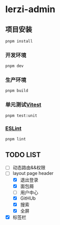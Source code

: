 # lerzi-admin

## 项目安装

```sh
pnpm install
```

### 开发环境

```sh
pnpm dev
```

### 生产环境

```sh
pnpm build
```

### 单元测试[Vitest](https://vitest.dev/)

```sh
pnpm test:unit
```

###  [ESLint](https://eslint.org/)

```sh
pnpm lint
```

## TODO LIST

- [ ] 动态路由&&权限
- [ ] layout page header
  - [x] 退出登录
  - [x] 面包屑
  - [ ] 用户中心
  - [x] GitHUb
  - [x] 搜索
  - [x] 全屏
- [x] 标签栏